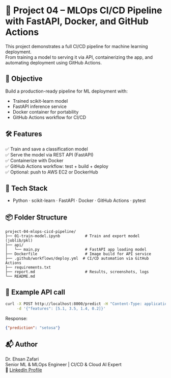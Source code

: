 
# 🔁 Project 04 – MLOps CI/CD Pipeline with FastAPI, Docker, and GitHub Actions

This project demonstrates a full CI/CD pipeline for machine learning deployment.  
From training a model to serving it via API, containerizing the app, and automating deployment using GitHub Actions.

## 🎯 Objective
Build a production-ready pipeline for ML deployment with:
- Trained scikit-learn model
- FastAPI inference service
- Docker container for portability
- GitHub Actions workflow for CI/CD

## 🛠 Features
✅ Train and save a classification model  
✅ Serve the model via REST API (FastAPI)  
✅ Containerize with Docker  
✅ GitHub Actions workflow: test + build + deploy  
✅ Optional: push to AWS EC2 or DockerHub

## 🔧 Tech Stack
- Python · scikit-learn · FastAPI · Docker · GitHub Actions · pytest

## 📦 Folder Structure
```
project-04-mlops-cicd-pipeline/
├── 01-train-model.ipynb           # Train and export model (joblib/pkl)
├── api/
│   └── main.py                    # FastAPI app loading model
├── Dockerfile                     # Image build for API service
├── .github/workflows/deploy.yml  # CI/CD automation via GitHub Actions
├── requirements.txt
├── report.md                      # Results, screenshots, logs
└── README.md
```

## 🚀 Example API call
```bash
curl -X POST http://localhost:8000/predict -H "Content-Type: application/json" \
     -d '{"features": [5.1, 3.5, 1.4, 0.2]}'
```

Response:
```json
{"prediction": "setosa"}
```

## 📬 Author
Dr. Ehsan Zafari  
Senior ML & MLOps Engineer | CI/CD & Cloud AI Expert  
🔗 [LinkedIn Profile](https://www.linkedin.com/in/dr-ehsan-zafari-ai-ml)

